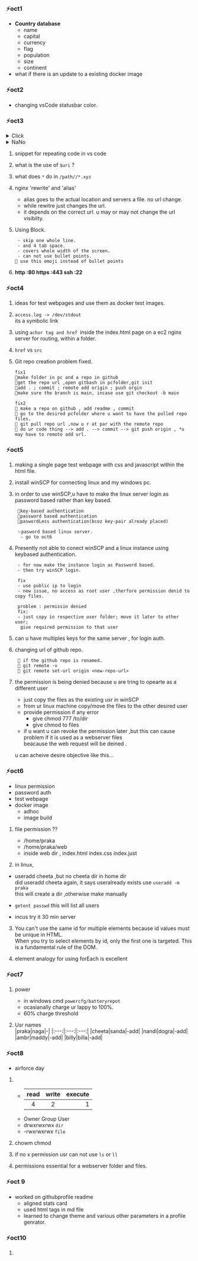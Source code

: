 ### ⚡oct1
- __Country database__
  - name
  - capital
  - currency
  - flag
  - population
  - size
  - continent 
- what if there is an update to a existing docker image

### ⚡oct2

- changing vsCode statusbar color.


### ⚡oct3       
 
  <details>
  <summary>Click</summary>   

  - point1
  - point2
    - subpoint1
    
  </details>

<details>
<summary>NaNo</summary>

  - `ctrl + O` only saves
  - `ctrl + X` exits 
</details>

1. snippet for repeating code in vs code 
2. what is the use of `$uri` ?
3. what does `*` do in `/path//*.xyz`     

    

4. nginx 'rewrite' and 'alias'  
    -  alias goes to the actual location and servers a file. no url change. 
    -  while rewitre just changes the url.      
    -  it depends on the correct url. u may or may not change the url visibilty.

5.  Using Block. 
          
         - skip one whole line.  
         - and 4 tab space.
         - covers whole width of the screen.
         - can not use bullet points.
        🔹 use this emoji instead of bullet points

6.  **http :80 https :443  ssh :22**       

### ⚡oct4   
1. ideas for test webpages and use them as docker test images.  

2. `access.log -> /dev/stdout`  
    its a symbolic link 

3. using `achor tag and href `inside the index.html page on a ec2 nginx server for routing, within a folder.
4. `href` vs `src`    
5. Git repo creation problem fixed.
  
       fix1  
       🔹make folder in pc and a repo in github  
       🔹get the repo url ,open gitbash in pcfolder,git init
       🔹add . ; commit ; remote add origin ; push orgin 
       🔹make sure the branch is main, incase use git checkout -b main   

       fix2
       🔹 make a repo on github , add readme , commit 
       🔹 go to the desired pcfolder where u want to have the pulled repo files.
       🔹 git pull repo url ,now u r at par with the remote repo
       🔹 do ur code thing --> add . --> commit --> git push origin , *u may have to remote add url.
        
        

### ⚡oct5
1. making a single page test webpage with css and javascript within the html file.  
2. install winSCP for connecting linux and my windows pc.
3. in order to use winSCP,u have to make the linux server login as password based rather than key based.

        🔹key-based authentication
        🔹password based authentication
        🔹paswordLess authentication(bcoz key-pair already placed)  
        
        ✨pasword based linux server.
         - go to oct6
         




4. Presently not able to conect winSCP and a linux instance using keybased authentication.  
   
        - for now make the instance login as Password based.
        - then try winSCP login.

        fix
        - use public ip to login 
        - new issue, no access as root user ,therfore permission denid to copy files.

        problem : permissin denied
        fix:
        - just copy in respective user folder; move it later to other user;  
         give required permission to that user

5. can u have multiples keys for the same server , for login auth.
6. changing url of github repo.

        🔻 if the github repo is renamed. 
        🔻 git remote -v
        🔻 git remote set-url origin <new-repo-url>


7. the permission is being denied because u are tring to opearte as a  different user  

    - just copy the files  as the existing usr in winSCP
    - from ur linux machine copy/move the files to the other desired user
    - provide permission if any error  
       - give chmod 777 /to/dir  
       - give chmod to files 
    - if u want u can revoke the permission later ,but this can cause problem if it is used as a webserver files  
      beacause the web request will be deined .   

     u can acheive desire objective like this...


### ⚡oct6 

- linux permission
- password auth
- test webpage
- docker image
    - adhoc
    - image build

1. file permission ??
    - /home/praka
    - /home/praka/web
    - inside web dir , index.html index.css index.just  

2. in linux,  
  -  useradd cheeta ,but no cheeta dir in home dir  
     did useradd cheeta again, it says useralready exists
     use `useradd -m praka`  
     this will create a dir ,otherwise make manually

   - `getent passwd` this will list all users     
   - incus try it 30 min server     

3. You can't use the same id for multiple elements because id values must be unique in HTML.  
   When you try to select elements by id, only the first one is targeted. This is a fundamental rule of the DOM.   

4. element analogy for using forEach is excellent



### ⚡oct7

1. power
    - in windows cmd `powercfg/batteryrepot`
    - ocasianally charge ur lappy to 100%.
    - 60% charge threshold

2. Usr names    
   |praka|naga|-|
   |:---:|:---:|:---:|
   |cheeta|sanda|-add|
   |nandi|dogra|-add|
   |ambr|maddy|-add|
   |billy|billa|-add|


### ⚡oct8
- airforce day   

1. 
    - |read|write|execute|  
      |:---:|:---:|---:|
      |4|2|1|
    - Owner Group User
    - drwxrwxrwx `dir`
    - -rwxrwxrwx `file`

2. chowm chmod

3. if no x permission usr can not use `ls` or `ll`
4. permissions essential for a webserver folder and files.

### ⚡oct 9

- worked on githubprofile readme  
  - aligned stats card
  - used html tags in md file  
  - learned to change theme and various other parameters in a profile genrator.


### ⚡oct10

1. 
    